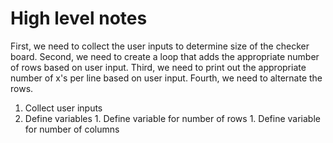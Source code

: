 # High level notes #

First, we need to collect the user inputs to determine size of the checker board.
Second, we need to create a loop that adds the appropriate number of rows based on user input.
Third, we need to print out the appropriate number of x's per line based on user input.
Fourth, we need to alternate the rows.


1. Collect user inputs
  1. Define variables
    1. Define variable for number of rows
    1. Define variable for number of columns
